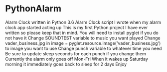 # PythonAlarm
Alarm Clock written in Python 3.6
Alarm Clock script I wrote when my alarm clock app started acting up
This is my first Python project I have ever written so please keep that in mind.
You will need to install pyglet if you do not have it
Change SOUNDTEST variable to music you want played
Change vader_business.jpg in image = pyglet.resource.image('vader_business.jpg') to image you want to use
Change punch variable to whatever time you need
Be sure to update sleep seconds for each punch if you change them
Currently the alarm only goes off Mon-Fri
When it wakes up Saturday morning it immediately goes back to sleep for 2 days
Enjoy
